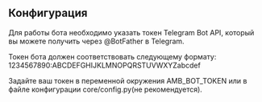 ## Конфигурация

Для работы бота необходимо указать токен Telegram Bot API, который вы можете получить через @BotFather в Telegram.

Токен бота должен соответствовать следующему формату: 1234567890:ABCDEFGHIJKLMNOPQRSTUVWXYZabcdef

Задайте ваш токен в переменной окружения AMB_BOT_TOKEN или в файле конфигурации core/config.py(не рекомендуется).
